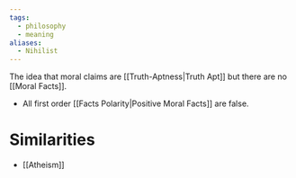 ```yaml
---
tags:
  - philosophy
  - meaning
aliases:
  - Nihilist
---
```

The idea that moral claims are [[Truth-Aptness|Truth Apt]] but there are no [[Moral Facts]].
- All first order [[Facts Polarity|Positive Moral Facts]] are false.
# Similarities
- [[Atheism]]
